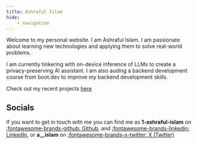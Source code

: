 ```yaml
---
title: Ashraful Islam
hide:
    - navigation
---
```


Welcome to my personal website. I am Ashraful Islam. I am passionate about learning new technologies and applying them to solve real-world problems.

I am currently tinkering with on-device inference of LLMs to create a privacy-preserving AI assistant. I am also auding a backend development course from boot.dev to improve my backend development skills.

Check out my recent projects [here](projects/index.md)

## Socials

If you want to get in touch with me you can find me as **1-ashraful-islam** on [:fontawesome-brands-github: Github](https://github.com/1-ashraful-islam), and [:fontawesome-brands-linkedin: LinkedIn](https://www.linkedin.com/in/1-ashraful-islam/), or **a__islam** on [:fontawesome-brands-x-twitter: X (Twitter)](https://twitter.com/a__islam)
